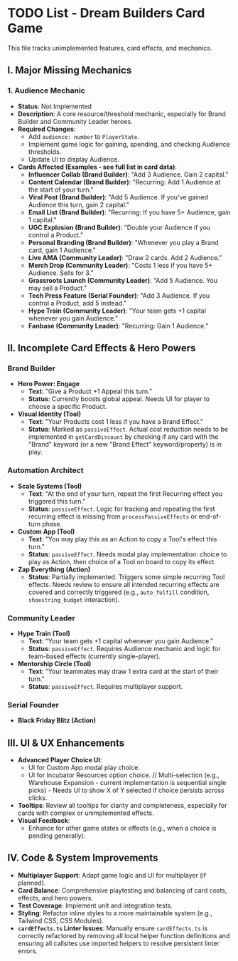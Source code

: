 # TODO List - Dream Builders Card Game

This file tracks unimplemented features, card effects, and mechanics.

## I. Major Missing Mechanics

### 1. Audience Mechanic
- **Status**: Not Implemented
- **Description**: A core resource/threshold mechanic, especially for Brand Builder and Community Leader heroes.
- **Required Changes**:
    - Add `audience: number` to `PlayerState`.
    - Implement game logic for gaining, spending, and checking Audience thresholds.
    - Update UI to display Audience.
- **Cards Affected (Examples - see full list in card data)**:
    - **Influencer Collab (Brand Builder)**: "Add 3 Audience. Gain 2 capital."
    - **Content Calendar (Brand Builder)**: "Recurring: Add 1 Audience at the start of your turn."
    - **Viral Post (Brand Builder)**: "Add 5 Audience. If you've gained Audience this turn, gain 2 capital."
    - **Email List (Brand Builder)**: "Recurring: If you have 5+ Audience, gain 1 capital."
    - **UGC Explosion (Brand Builder)**: "Double your Audience if you control a Product."
    - **Personal Branding (Brand Builder)**: "Whenever you play a Brand card, gain 1 Audience."
    - **Live AMA (Community Leader)**: "Draw 2 cards. Add 2 Audience."
    - **Merch Drop (Community Leader)**: "Costs 1 less if you have 5+ Audience. Sells for 3."
    - **Grassroots Launch (Community Leader)**: "Add 5 Audience. You may sell a Product."
    - **Tech Press Feature (Serial Founder)**: "Add 3 Audience. If you control a Product, add 5 instead."
    - **Hype Train (Community Leader)**: "Your team gets +1 capital whenever you gain Audience."
    - **Fanbase (Community Leader)**: "Recurring: Gain 1 Audience."

## II. Incomplete Card Effects & Hero Powers

### Brand Builder
- **Hero Power: Engage**
    - **Text**: "Give a Product +1 Appeal this turn."
    - **Status**: Currently boosts global appeal. Needs UI for player to choose a specific Product.
- **Visual Identity (Tool)**
    - **Text**: "Your Products cost 1 less if you have a Brand Effect."
    - **Status**: Marked as `passiveEffect`. Actual cost reduction needs to be implemented in `getCardDiscount` by checking if any card with the "Brand" keyword (or a new "Brand Effect" keyword/property) is in play.

### Automation Architect
- **Scale Systems (Tool)**
    - **Text**: "At the end of your turn, repeat the first Recurring effect you triggered this turn."
    - **Status**: `passiveEffect`. Logic for tracking and repeating the first recurring effect is missing from `processPassiveEffects` or end-of-turn phase.
- **Custom App (Tool)**
    - **Text**: "You may play this as an Action to copy a Tool's effect this turn."
    - **Status**: `passiveEffect`. Needs modal play implementation: choice to play as Action, then choice of a Tool on board to copy its effect.
- **Zap Everything (Action)**
    - **Status**: Partially implemented. Triggers some simple recurring Tool effects. Needs review to ensure all intended recurring effects are covered and correctly triggered (e.g., `auto_fulfill` condition, `shoestring_budget` interaction).

### Community Leader
- **Hype Train (Tool)**
    - **Text**: "Your team gets +1 capital whenever you gain Audience."
    - **Status**: `passiveEffect`. Requires Audience mechanic and logic for team-based effects (currently single-player).
- **Mentorship Circle (Tool)**
    - **Text**: "Your teammates may draw 1 extra card at the start of their turn."
    - **Status**: `passiveEffect`. Requires multiplayer support.

### Serial Founder
- **Black Friday Blitz (Action)**

## III. UI & UX Enhancements

- **Advanced Player Choice UI**: 
    - UI for Custom App modal play choice.
    - UI for Incubator Resources option choice.
    // Multi-selection (e.g., Warehouse Expansion - current implementation is sequential single picks) - Needs UI to show X of Y selected if choice persists across clicks.
- **Tooltips**: Review all tooltips for clarity and completeness, especially for cards with complex or unimplemented effects.
- **Visual Feedback**: 
    - Enhance for other game states or effects (e.g., when a choice is pending generally).

## IV. Code & System Improvements

- **Multiplayer Support**: Adapt game logic and UI for multiplayer (if planned).
- **Card Balance**: Comprehensive playtesting and balancing of card costs, effects, and hero powers.
- **Test Coverage**: Implement unit and integration tests.
- **Styling**: Refactor inline styles to a more maintainable system (e.g., Tailwind CSS, CSS Modules).
- **`cardEffects.ts` Linter Issues**: Manually ensure `cardEffects.ts` is correctly refactored by removing all local helper function definitions and ensuring all callsites use imported helpers to resolve persistent linter errors. 